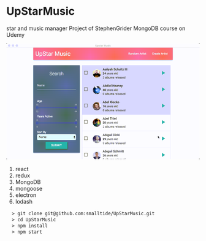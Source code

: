 # UpStarMusic
star and music manager Project of StephenGrider MongoDB course on Udemy

![alt text](https://github.com/smalltide/UpStarMusic/blob/master/screenshot.gif "UpStarMusic")

1. react
2. redux
3. MongoDB
4. mongoose
5. electron
6. lodash

```
  > git clone git@github.com:smalltide/UpStarMusic.git
  > cd UpStarMusic
  > npm install
  > npm start
```

